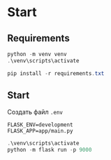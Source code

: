 # Start

## Requirements

```ps1
python -m venv venv
.\venv\scripts\activate

pip install -r requirements.txt
```

## Start

Создать файл `.env`

```text
FLASK_ENV=development
FLASK_APP=app/main.py
```

```ps1
.\venv\scripts\activate
python -m flask run -p 9000
```
